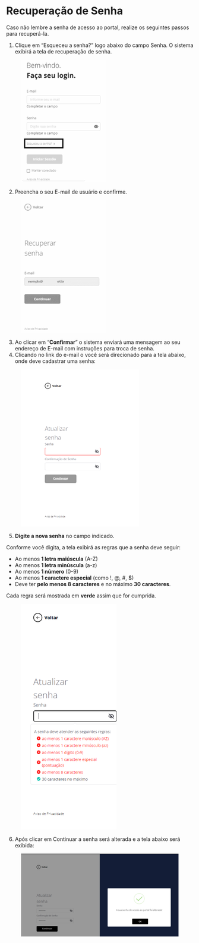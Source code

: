 # Recuperação de Senha

Caso não lembre a senha de acesso ao portal, realize os seguintes passos para recuperá-la.

1. Clique em “Esqueceu a senha?” logo abaixo do campo Senha. O sistema exibirá a tela de recuperação de senha.

<figure><img src="../../../.gitbook/assets/image (77).png" alt="" width="230"><figcaption></figcaption></figure>

2. Preencha o seu E-mail de usuário e confirme.

<figure><img src="../../../.gitbook/assets/image (78).png" alt="" width="230"><figcaption></figcaption></figure>

3. Ao clicar em “**Confirmar**” o sistema enviará uma mensagem ao seu endereço de E-mail com instruções para troca de senha.
4. Clicando no link do e-mail o você será direcionado para a tela abaixo, onde deve cadastrar uma senha:

<figure><img src="../../../.gitbook/assets/image (4) (1).png" alt="" width="318"><figcaption></figcaption></figure>

5. **Digite a nova senha** no campo indicado.

Conforme você digita, a tela exibirá as regras que a senha deve seguir:

* Ao menos **1 letra maiúscula** (A-Z)
* Ao menos **1 letra minúscula** (a-z)
* Ao menos **1 número** (0-9)
* Ao menos **1 caractere especial** (como !, @, #, $)
* Deve ter **pelo menos 8 caracteres** e no máximo **30 caracteres**.

Cada regra será mostrada em **verde** assim que for cumprida.

<figure><img src="../../../.gitbook/assets/image (1) (1) (1) (1) (1) (1) (1) (1) (1) (1) (1).png" alt="" width="257"><figcaption></figcaption></figure>

6. Após clicar em Continuar a senha será alterada e a tela abaixo será exibida:

<figure><img src="../../../.gitbook/assets/image (2) (1) (1) (1) (1) (1).png" alt="" width="563"><figcaption></figcaption></figure>
